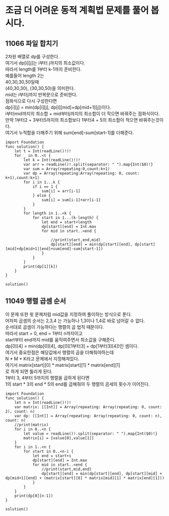 # 조금 더 어려운 동적 계획법 문제를 풀어 봅시다.	
## 11066 파일 합치기   

2차원 배열로 dp를 구성한다.   
여기서 dp[i][j]는 i부터 j까지의 최소값이다.   
따라서 length를 1부터 k-1까지 준비한다.   
예를들어 length 2는   
40,30,30,50일때   
(40,30,30), (30,30,50)을 의미한다.   
mid는 i부터j까지 반복문으로 준비한다.     
점화식으로 다시 구성한다면   
dp[i][j] = min(dp[i][j], dp[i][mid]+dp[mid+1][j])이다.    
i부터mid까지의 최소합 + mid부터j까지의 최소합이 더 작으면 바꿔주는 점화식이다.   
만약 1부터2 + 3부터5까지의 최소합보다 1부터4 + 5의 최소합이 적으면 바꿔주는것이다.   
여기서 누적합을 더해주기 위해 sum[end]-sum[start-1]를 더해준다.   

```
import Foundation
func solution() {
    let t = Int(readLine()!)!
    for _ in 0..<t {
        let k = Int(readLine()!)!
        var arr = readLine()!.split(separator: " ").map{Int($0)!}
        var sum = Array(repeating:0,count:k+1)
        var dp = Array(repeating:Array(repeating: 0, count: k+1),count:k+1)
        for i in 1...k {
            if i == 1 {
                sum[i] = arr[i-1]
            } else {
                sum[i] = sum[i-1]+arr[i-1]
            }
        }
        for length in 1..<k {
            for start in 1...(k-length) {
                let end = start+length
                dp[start][end] = Int.max
                for mid in start..<end {
                    
                    //print(start,end,mid)
                    dp[start][end] = min(dp[start][end], dp[start][mid]+dp[mid+1][end]+sum[end]-sum[start-1])
                }
            }
        }
        print(dp[1][k])
    }
}

solution()

```
## 11049 행렬 곱셈 순서
이 문제 또한 윗 문제처럼 mid값을 지정하여 풀이하는 방식으로 푼다.   
어차피 곱셈의 순서는 2,3,4 는 가능하나 1,3이나 1,4로 바로 넘어갈 수 없다.   
순서대로 곱셈이 가능하다는 행렬의 곱 법칙 때문이다.   
따라서 start = 0, end = 1부터 n까지이고   
start부터 end까지 mid를 움직여주면서 최소값을 구해준다.   
dp[0][4] = min(dp[0][4], dp[0][1부터3] + dp[1부터3][4])인 셈이다.   
여기서 중요한점은 해당값에서 행렬의 곱을 더해줘야하는데   
N * M * K라고 문제에서 지정해져있다.   
여기서 matrix[start][0] * matrix[start][1] * matrix[end][1]   
로 하게 되면 틀리게 된다.   
1부터 3, 4부터 5까지의 행렬을 곱하게 된다면   
1의 start * 3의 end * 5의 end를 곱해줘야 두 행렬의 곰세의 횟수가 이어진다.   
```
import Foundation
func solution() {
    let n = Int(readLine()!)!
    var matrix: [[Int]] = Array(repeating: Array(repeating: 0, count: 2), count: n)
    var dp: [[Int]] = Array(repeating: Array(repeating: 0, count: n), count: n)
    //print(matrix)
    for i in 0..<n {
        let value = readLine()!.split(separator: " ").map{Int($0)!}
        matrix[i] = [value[0],value[1]]
    }
    for i in 1..<n {
        for start in 0..<n-i {
            let end = start+i
            dp[start][end] = Int.max
            for mid in start..<end {
                //print(start,mid,end)
                dp[start][end] = min(dp[start][end], dp[start][mid] + dp[mid+1][end] + (matrix[start][0] * matrix[mid][1] * matrix[end][1]))
            }
        }
    }
    print(dp[0][n-1])
}

solution()

```

